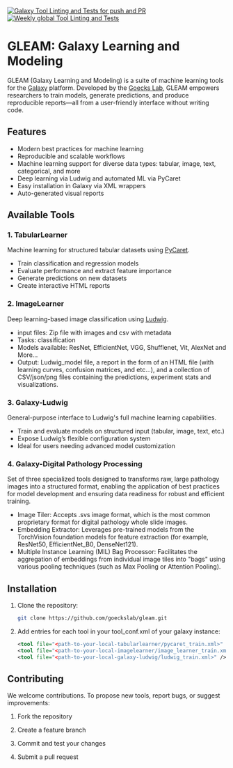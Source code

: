 [![Galaxy Tool Linting and Tests for push and PR](https://github.com/goeckslab/gleam/actions/workflows/pr.yaml/badge.svg?branch=main)](https://github.com/goeckslab/gleam/actions/workflows/pr.yaml/badge.svg)
[![Weekly global Tool Linting and Tests](https://github.com/goeckslab/gleam/actions/workflows/ci.yaml/badge.svg?branch=main)](https://github.com/goeckslab/gleam/actions/workflows/ci.yaml/badge.svg)

# GLEAM: Galaxy Learning and Modeling

GLEAM (Galaxy Learning and Modeling) is a suite of machine learning tools for the [Galaxy](https://usegalaxy.org/) platform. Developed by the [Goecks Lab](https://goeckslab.org/), GLEAM empowers researchers to train models, generate predictions, and produce reproducible reports—all from a user-friendly interface without writing code.

## Features
- Modern best practices for machine learning
- Reproducible and scalable workflows
- Machine learning support for diverse data types: tabular, image, text, categorical, and more
- Deep learning via Ludwig and automated ML via PyCaret
- Easy installation in Galaxy via XML wrappers
- Auto-generated visual reports

## Available Tools

### 1. TabularLearner

Machine learning for structured tabular datasets using [PyCaret](https://pycaret.org/).

- Train classification and regression models
- Evaluate performance and extract feature importance
- Generate predictions on new datasets
- Create interactive HTML reports

### 2. ImageLearner

Deep learning-based image classification using [Ludwig](https://ludwig.ai/).

- input files: Zip file with images  and csv with metadata
- Tasks: classification
- Models available: ResNet, EfficientNet, VGG, Shufflenet, Vit, AlexNet and More...
- Output: Ludwig_model file, a report in the form of an HTML file (with learning curves, confusion matrices, and etc...), and a collection of CSV/json/png files containing the predictions, experiment stats and visualizations.

### 3. Galaxy-Ludwig

General-purpose interface to Ludwig's full machine learning capabilities.

- Train and evaluate models on structured input (tabular, image, text, etc.)
- Expose Ludwig’s flexible configuration system
- Ideal for users needing advanced model customization

### 4. Galaxy-Digital Pathology Processing

Set of three specialized tools designed to transforms raw, large pathology images into a structured format, enabling the application of best practices for model development and ensuring data readiness for robust and efficient training.

- Image Tiler: Accepts .svs image format, which is the most common proprietary format for digital pathology whole slide images.
- Embedding Extractor: Leverages pre-trained models from the TorchVision foundation models for feature extraction (for example, ResNet50, EfficientNet_B0, DenseNet121).
- Multiple Instance Learning (MIL) Bag Processor: Facilitates the aggregation of embeddings from individual image tiles into "bags" using various pooling techniques (such as Max Pooling or Attention Pooling).

## Installation

1. Clone the repository:

   ```bash
   git clone https://github.com/goeckslab/gleam.git
   ```

2. Add entries for each tool in your tool_conf.xml of your galaxy instance:
    ```xml
    <tool file="<path-to-your-local-tabularlearner/pycaret_train.xml>" />
    <tool file="<path-to-your-local-imagelearner/image_learner_train.xml>" />
    <tool file="<path-to-your-local-galaxy-ludwig/ludwig_train.xml>" />
    ```


## Contributing
We welcome contributions. To propose new tools, report bugs, or suggest improvements:

1. Fork the repository

2. Create a feature branch

3. Commit and test your changes

4. Submit a pull request


